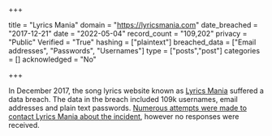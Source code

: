 +++

title = "Lyrics Mania"
domain = "https://lyricsmania.com"
date_breached = "2017-12-21"
date = "2022-05-04"
record_count = "109,202"
privacy = "Public"
Verified = "True"
hashing = ["plaintext"]
breached_data = ["Email addresses", "Passwords", "Usernames"]
type = ["posts","post"]
categories = []
acknowledged = "No"


+++


In December 2017, the song lyrics website known as <a href="https://www.lyricsmania.com/" target="_blank" rel="noopener">Lyrics Mania</a> suffered a data breach. The data in the breach included 109k usernames, email addresses and plain text passwords. <a href="https://www.troyhunt.com/streamlining-data-breach-disclosure-a-step-by-step-process" target="_blank" rel="noopener">Numerous attempts were made to contact Lyrics Mania about the incident</a>, however no responses were received.

